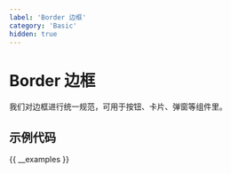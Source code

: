 ```yaml
---
label: 'Border 边框'
category: 'Basic'
hidden: true
---
```


# Border 边框

我们对边框进行统一规范，可用于按钮、卡片、弹窗等组件里。

## 示例代码

{{ __examples }}
